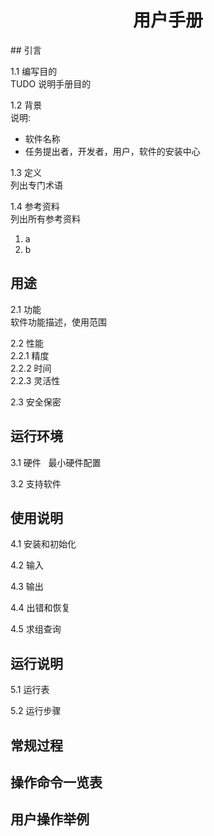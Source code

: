 <h1 align=center> 用户手册 </h1>
## 引言 

1.1 编写目的  
TUDO 说明手册目的  

1.2 背景  
说明:   
* 软件名称
* 任务提出者，开发者，用户，软件的安装中心  

1.3 定义  
列出专门术语  

1.4 参考资料  
列出所有参考资料  
1. a  
2. b  

## 用途  

2.1 功能  
软件功能描述，使用范围  

2.2 性能  
2.2.1 精度  
2.2.2 时间  
2.2.3 灵活性  

2.3 安全保密  

## 运行环境  

3.1 硬件  
最小硬件配置  

3.2 支持软件  

## 使用说明  

4.1 安装和初始化  

4.2 输入  

4.3 输出  

4.4 出错和恢复  

4.5 求组查询  

## 运行说明  

5.1 运行表  

5.2 运行步骤  

## 常规过程  

## 操作命令一览表   

## 用户操作举例
